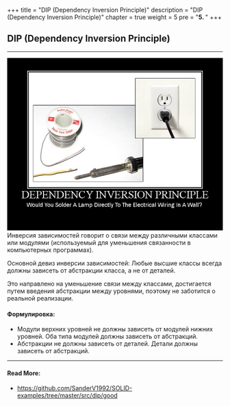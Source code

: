 +++
title = "DIP (Dependency Inversion Principle)"
description = "DIP (Dependency Inversion Principle)"
chapter = true
weight = 5
pre = "<b>5. </b>"
+++

## DIP (Dependency Inversion Principle)
---
![dip](dip.jpg)
Инверсия зависимостей говорит о связи между различными классами или модулями (используемый для уменьшения связанности в компьютерных программах).

Основной девиз инверсии зависимостей:
    Любые высшие классы всегда должны зависеть от абстракции класса, а не от деталей.

Это направлено на уменьшение связи между классами, достигается путем введения абстракции между уровнями,
поэтому не заботится о реальной реализации.

#### Формулировка:
- Модули верхних уровней не должны зависеть от модулей нижних уровней. Оба типа модулей должны зависеть от абстракций.
- Абстракции не должны зависеть от деталей. Детали должны зависеть от абстракций.

---
#### Read More:
- https://github.com/SanderV1992/SOLID-examples/tree/master/src/dip/good
